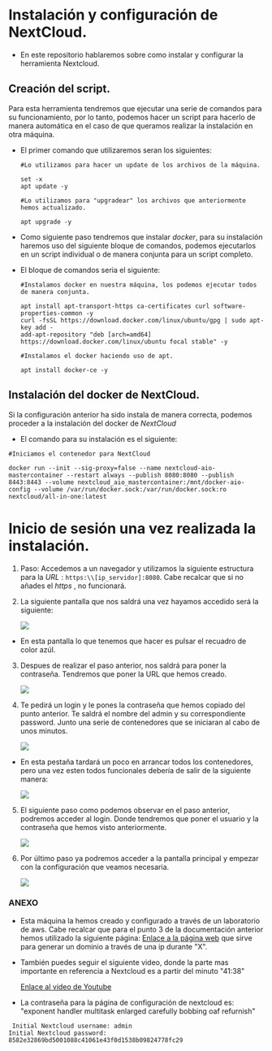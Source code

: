 # Instalación y configuración de NextCloud.

- En este repositorio hablaremos sobre como instalar y configurar la herramienta Nextcloud.

## Creación del script.

Para esta herramienta tendremos que ejecutar una serie de comandos para su funcionamiento, por lo tanto, podemos hacer un script para hacerlo de manera automática en el caso de que queramos realizar la instalación en otra máquina.

- El primer comando que utilizaremos seran los siguientes: 
    ``` 
    #Lo utilizamos para hacer un update de los archivos de la máquina.
    
    set -x
    apt update -y 

    #Lo utilizamos para "upgradear" los archivos que anteriormente hemos actualizado.

    apt upgrade -y
    ```
- Como siguiente paso tendremos que instalar *_docker_*, para su instalación haremos uso del siguiente bloque de comandos, podemos ejecutarlos en un script individual o de manera conjunta para un script completo.

- El bloque de comandos seria el siguiente:

    ``` 
    #Instalamos docker en nuestra máquina, los podemos ejecutar todos de manera conjunta.
    
    apt install apt-transport-https ca-certificates curl software-properties-common -y
    curl -fsSL https://download.docker.com/linux/ubuntu/gpg | sudo apt-key add -
    add-apt-repository "deb [arch=amd64] https://download.docker.com/linux/ubuntu focal stable" -y

    #Instalamos el docker haciendo uso de apt.

    apt install docker-ce -y    

    ```

## Instalación del docker de NextCloud.

Si la configuración anterior ha sido instala de manera correcta, podemos proceder a la instalación del docker de *_NextCloud_*

- El comando para su instalación es el siguiente: 

```
#Iniciamos el contenedor para NextCloud

docker run --init --sig-proxy=false --name nextcloud-aio-mastercontainer --restart always --publish 8080:8080 --publish 8443:8443 --volume nextcloud_aio_mastercontainer:/mnt/docker-aio-config --volume /var/run/docker.sock:/var/run/docker.sock:ro nextcloud/all-in-one:latest

```

# Inicio de sesión una vez realizada la instalación.

1. Paso: Accedemos a un navegador y utilizamos la siguiente estructura para la *_URL_* : `https:\\[ip_servidor]:8080`. Cabe recalcar que si no añades el *_https_* , no funcionará.

2. La siguiente pantalla que nos saldrá una vez hayamos accedido será la siguiente: 

    ![](images/cap4.png)

- En esta pantalla lo que tenemos que hacer es pulsar el recuadro de color azúl.

3. Despues de realizar el paso anterior, nos saldrá para poner la contraseña. Tendremos que poner la URL que hemos creado. 

    ![](images/cap6.png)


4. Te pedirá un login y le pones la contraseña que hemos copiado del punto anterior. Te saldrá el nombre del admin y su correspondiente password. Junto una serie de contenedores que se iniciaran al cabo de unos minutos.

    ![](images/cap5.png)

- En esta pestaña tardará un poco en arrancar todos los contenedores, pero una vez esten todos funcionales debería de salir de la siguiente manera:

    ![](images/cap1.png)

5. El siguiente paso como podemos observar en el paso anterior, podremos acceder al login. 
Donde tendremos que poner el usuario y la contraseña que hemos visto anteriormente.

    ![](images/cap2.png)

6. Por último paso ya podremos acceder a la pantalla principal y empezar con la configuración que veamos necesaria. 

    ![](images/cap3.png)




### ANEXO

- Esta máquina la hemos creado y configurado a través de un laboratorio de aws.
 Cabe recalcar que para el punto 3 de la documentación anterior hemos utilizado la siguiente página:
     [Enlace a la página web](https://www.noip.com/es-MX/remote-access?gclid=Cj0KCQjwtJKqBhCaARIsAN_yS_mVSE9umWnOHjny6GRypr70bFObu7nVoZq2qCQ6HYpekSnvP-ZoUGQaApweEALw_wcB&utm_campaign=free-dynamic-dns&utm_medium=cpc&utm_source=google) que sirve para generar un dominio a través de una ip durante "X".

- También puedes seguir el siguiente video, donde la parte mas importante en referencia a Nextcloud es a partir del minuto "41:38"

    [Enlace al video de Youtube](https://www.youtube.com/watch?v=xBIowQ0WaR8)

- La contraseña para la página de configuración de nextcloud es:
"exponent handler multitask enlarged carefully bobbing oaf refurnish"
``` 
 Initial Nextcloud username: admin
Initial Nextcloud password: 8582e32869bd5001088c41061e43f0d1538b09824778fc29

```
